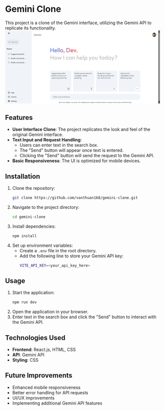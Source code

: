 # Gemini Clone

This project is a clone of the Gemini interface, utilizing the Gemini API to replicate its functionality.
![alt text](image.png)
## Features

- **User Interface Clone**: The project replicates the look and feel of the original Gemini interface.
- **Text Input and Request Handling**:
  - Users can enter text in the search box.
  - The "Send" button will appear once text is entered.
  - Clicking the "Send" button will send the request to the Gemini API.
- **Basic Responsiveness**: The UI is optimized for mobile devices.

## Installation

1. Clone the repository:
   ```sh
   git clone https://github.com/vanthuan168/gemini-clone.git
   ```
2. Navigate to the project directory:
   ```sh
   cd gemini-clone
   ```
3. Install dependencies:
   ```sh
   npm install
   ```
4. Set up environment variables:
   - Create a `.env` file in the root directory.
   - Add the following line to store your Gemini API key:
     ```sh
     VITE_API_KEY=<your_api_key_here>
     ```

## Usage

1. Start the application:
   ```sh
   npm run dev
   ```
2. Open the application in your browser.
3. Enter text in the search box and click the "Send" button to interact with the Gemini API.

## Technologies Used

- **Frontend**: React.js, HTML, CSS
- **API**: Gemini API
- **Styling**: CSS 

## Future Improvements

- Enhanced mobile responsiveness
- Better error handling for API requests
- UI/UX improvements
- Implementing additional Gemini API features


